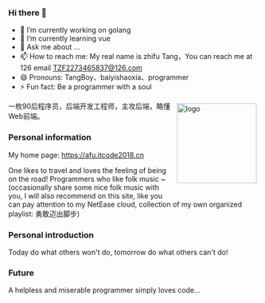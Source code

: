 ### Hi there 👋

<!--
**baiyishaoxia/baiyishaoxia** is a ✨ _special_ ✨ repository because its `README.md` (this file) appears on your GitHub profile.

Here are some ideas to get you started:

- 🔭 I’m currently working on ...
- 🌱 I’m currently learning ...
- 👯 I’m looking to collaborate on ...
- 🤔 I’m looking for help with ...
- 💬 Ask me about ...
- 📫 How to reach me: ...
- 😄 Pronouns: ...
- ⚡ Fun fact: ...
-->


- 🔭 I’m currently working on golang
- 🌱 I’m currently learning vue
- 💬 Ask me about ...
- 📫 How to reach me: My real name is zhifu Tang，You can reach me at 126 email TZF2273465837@126.com
- 😄 Pronouns: TangBoy、baiyishaoxia、programmer
- ⚡ Fun fact: Be a programmer with a soul

<img src="https://github-readme-stats.vercel.app/api?username=baiyishaoxia&show_icons=true" alt="logo" height="160" align="right" style="margin: 5px; margin-bottom: 20px;" >

一枚90后程序员，后端开发工程师，主攻后端，略懂Web前端。

### Personal information
My home page: https://afu.itcode2018.cn

One likes to travel and loves the feeling of being on the road! Programmers who like folk music ~ (occasionally share some nice folk music with you, I will also recommend on this site, like you can pay attention to my NetEase cloud, collection of my own organized playlist: 勇敢迈出脚步)

### Personal introduction
Today do what others won't do, tomorrow do what others can't do!

### Future
A helpless and miserable programmer simply loves code...
